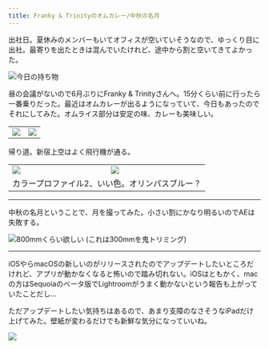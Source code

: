 ```yaml
---
title: Franky & Trinityのオムカレー/中秋の名月
---
```


出社日。夏休みのメンバーもいてオフィスが空いていそうなので、ゆっくり目に出社。最寄りを出たときは混んでいたけれど、途中から割と空いてきてよかった。

![今日の持ち物](https://photos.old.apkas.net/medium/202409/20240917-085510.webp)

昼の会議がないので6月ぶりにFranky & Trinityさんへ。15分くらい前に行ったら一番乗りだった。最近はオムカレーが出るようになっていて、今日もあったのでそれにしてみた。オムライス部分は安定の味、カレーも美味しい。

<table>
  <tr>
    <td><img src="https://photos.old.apkas.net/medium/202409/20240917-121441.webp" /></td>
    <td><img src="https://photos.old.apkas.net/medium/202409/20240917-121558.webp" /></td>
  </tr>
</table>

帰り道。新宿上空はよく飛行機が通る。

<table>
  <tr>
    <td><img class="caption" src="https://photos.old.apkas.net/medium/202409/20240917-171910.webp" /></td>
    <td><img class="caption" src="https://photos.old.apkas.net/medium/202409/20240917-172336.webp" /></td>
  </tr>
  <tr>
    <td colspan="2">カラープロファイル2、いい色。オリンパスブルー？</td>
  </tr>
</table>

---

中秋の名月ということで、月を撮ってみた。小さい割にかなり明るいのでAEは失敗する。

![800mmくらい欲しい (これは300mmを鬼トリミング)](https://photos.old.apkas.net/medium/202409/20240917-193720.webp)

---

iOSやらmacOSの新しいのがリリースされたのでアップデートしたいところだけれど、アプリが動かなくなると怖いので踏み切れない。iOSはともかく、macの方はSequoiaのベータ版でLightroomがうまく動かないという報告も上がっていたことだし...

ただアップデートしたい気持ちはあるので、あまり支障のなさそうなiPadだけ上げてみた。壁紙が変わるだけでも新鮮な気分になっていいね。

![](https://photos.old.apkas.net/medium/202409/20240917-205347.webp)

